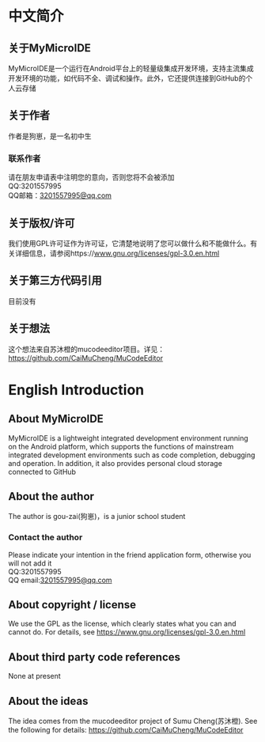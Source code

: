 # 中文简介
## 关于MyMicroIDE
MyMicroIDE是一个运行在Android平台上的轻量级集成开发环境，支持主流集成开发环境的功能，如代码不全、调试和操作。此外，它还提供连接到GitHub的个人云存储
## 关于作者
作者是狗崽，是一名初中生
### 联系作者
请在朋友申请表中注明您的意向，否则您将不会被添加<br>
QQ:3201557995<br>
QQ邮箱：3201557995@qq.com
## 关于版权/许可
我们使用GPL许可证作为许可证，它清楚地说明了您可以做什么和不能做什么。有关详细信息，请参阅https://www.gnu.org/licenses/gpl-3.0.en.html
## 关于第三方代码引用
目前没有
## 关于想法
这个想法来自苏沐橙的mucodeeditor项目。详见：https://github.com/CaiMuCheng/MuCodeEditor 
# English Introduction
## About MyMicroIDE
MyMicroIDE is a lightweight integrated development environment running on the Android platform, which supports the functions of mainstream integrated development environments such as code completion, debugging and operation. In addition, it also provides personal cloud storage connected to GitHub
## About the author
The author is gou-zai(狗崽)，is a junior school student
### Contact the author
Please indicate your intention in the friend application form, otherwise you will not add it<br>
QQ:3201557995<br>
QQ email:3201557995@qq.com
## About copyright / license
We use the GPL as the license, which clearly states what you can and cannot do. For details, see https://www.gnu.org/licenses/gpl-3.0.en.html
##  About third party code references
None at present
## About the ideas
The idea comes from the mucodeeditor project of Sumu Cheng(苏沐橙). See the following for details: https://github.com/CaiMuCheng/MuCodeEditor
